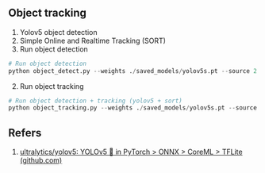 ## Object tracking

1. Yolov5 object detection
2. Simple Online and Realtime Tracking (SORT)
3. Run object detection

```python
# Run object detection
python object_detect.py --weights ./saved_models/yolov5s.pt --source 2.mp4 --classes 0
```

2. Run object tracking

```python
# Run object detection + tracking (yolov5 + sort)
python object_tracking.py --weights ./saved_models/yolov5s.pt --source 2.mp4 --classes 0
```

## Refers

1. [ultralytics/yolov5: YOLOv5 🚀 in PyTorch &gt; ONNX &gt; CoreML &gt; TFLite (github.com)](https://github.com/ultralytics/yolov5)

